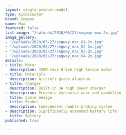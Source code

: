 ```yaml
---
layout: single-product-modal
type: Kickscooter
brand: Segway
name: Max
featured: false
list-image: "/uploads/2020/05/27/segway-max-2x.jpg"
image_gallery:
- "/uploads/2020/05/27/segway_max_01-2x.jpg"
- "/uploads/2020/05/27/segway_max_02-2x.jpg"
- "/uploads/2020/05/27/segway_max_03-2x.jpg"
- "/uploads/2020/05/27/segway_max_04-2x.jpg"
details:
- title: Motor
  description: 350W rear drive high torque motor
- title: Materials
  description: Aircraft-grade aluminum
- title: Charger
  description: Built-in 3A high power charger
- description: Prevents excessive wear and vandalism
  title: Cable Design
- title: Brakes
  description: Independent double braking system
- description: Significantly extended battery life
  title: Battery
published: true

---
```

